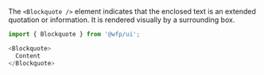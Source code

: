 The `<Blockquote />` element indicates that the enclosed text is an extended quotation or information. It is rendered visually by a surrounding box.

```js
import { Blockquote } from '@wfp/ui';
```

```js
<Blockquote>
  Content
</Blockquote>
```